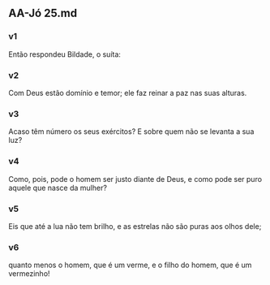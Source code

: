 ## AA-Jó 25.md
### v1
 Então respondeu Bildade, o suíta:
### v2
 Com Deus estão domínio e temor; ele faz reinar a paz nas suas alturas.
### v3
 Acaso têm número os seus exércitos? E sobre quem não se levanta a sua luz?
### v4
 Como, pois, pode o homem ser justo diante de Deus, e como pode ser puro aquele que nasce da mulher?
### v5
 Eis que até a lua não tem brilho, e as estrelas não são puras aos olhos dele;
### v6
 quanto menos o homem, que é um verme, e o filho do homem, que é um vermezinho!
